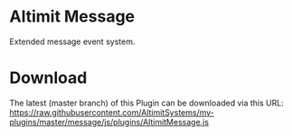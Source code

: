 # Altimit Message
Extended message event system.

# Download
The latest (master branch) of this Plugin can be downloaded via this URL: https://raw.githubusercontent.com/AltimitSystems/mv-plugins/master/message/js/plugins/AltimitMessage.js